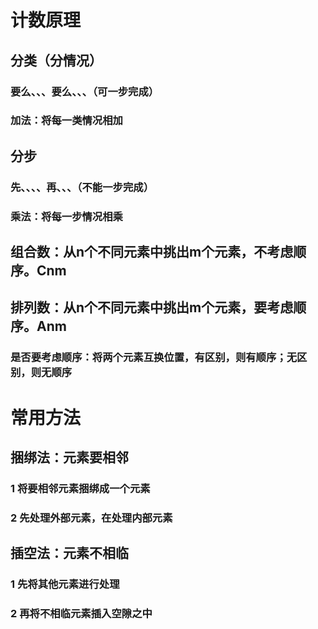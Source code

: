 # 计数原理
## 分类（分情况）
### 要么、、、要么、、、（可一步完成）
### 加法：将每一类情况相加
## 分步
### 先、、、、再、、、（不能一步完成）
### 乘法：将每一步情况相乘
## 组合数：从n个不同元素中挑出m个元素，不考虑顺序。Cnm
## 排列数：从n个不同元素中挑出m个元素，要考虑顺序。Anm
### 是否要考虑顺序：将两个元素互换位置，有区别，则有顺序；无区别，则无顺序
# 常用方法
## 捆绑法：元素要相邻
### 1 将要相邻元素捆绑成一个元素
### 2 先处理外部元素，在处理内部元素
## 插空法：元素不相临
### 1 先将其他元素进行处理
### 2 再将不相临元素插入空隙之中